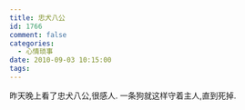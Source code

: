 ```yaml
---
title: 忠犬八公
id: 1766
comment: false
categories:
  - 心情琐事
date: 2010-09-03 10:15:00
tags:
---
```


昨天晚上看了忠犬八公,很感人.
一条狗就这样守着主人,直到死掉.